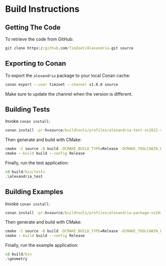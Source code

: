 # Build Instructions

## Getting The Code

To retrieve the code from GitHub:

```cmd
git clone https://github.com/TimZoet/Alexandria.git source
```

## Exporting to Conan

To export the `alexandria` package to your local Conan cache:

```cmd
conan export --user timzoet --channel v1.0.0 source
```

Make sure to update the channel when the version is different.

## Building Tests

Invoke `conan install`:

```cmd
conan install -pr:h=source/buildtools/profiles/alexandria-test-vs2022-release -pr:b=source/buildtools/profiles/alexandria-test-vs2022-release -s build_type=Release --build=missing -of=build source
```

Then generate and build with CMake:

```cmd
cmake -S source -B build -DCMAKE_BUILD_TYPE=Release -DCMAKE_TOOLCHAIN_FILE:FILEPATH=conan_toolchain.cmake
cmake --build build --config Release
```

Finally, run the test application:

```cmd
cd build/bin/tests
.\alexandria_test
```

## Building Examples

Invoke `conan install`:

```cmd
conan install -pr:h=source/buildtools/profiles/alexandria-package-vs2022-release -pr:b=source/buildtools/profiles/alexandria-package-vs2022-release -s build_type=Release --build=missing -of=build -o build_examples=True source
```

Then generate and build with CMake:

```cmd
cmake -S source -B build -DCMAKE_BUILD_TYPE=Release -DCMAKE_TOOLCHAIN_FILE:FILEPATH=conan_toolchain.cmake
cmake --build build --config Release
```

Finally, run the example application:

```cmd
cd build/bin
.\geometry
```
